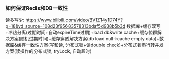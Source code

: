 ### 如何保证Redis和DB一致性

读多写少: 
https://www.bilibili.com/video/BV1Z14y1D74Y?p=18&vd_source=108d23f95683578313bdaf5d938b5b3d
数据库+缓存双写+冷热分离(过期时间+自动expireTime过期)+load db&write cache+缓存惊群解决方案(随机过期时间)+缓存穿透解决方案(db load null->cache empty data)+数据库&缓存一致性方案(写和读, 分布式锁+读double check)+分布式锁串行转并发方案(读操作的分布式锁, tryLock, 自动超时)